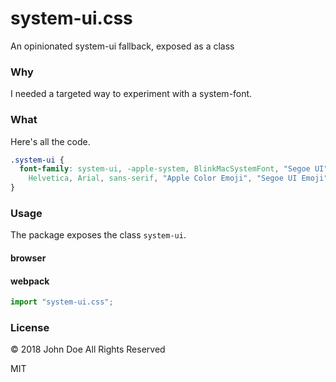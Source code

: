 # system-ui.css

An opinionated system-ui fallback, exposed as a class

### Why

I needed a targeted way to experiment with a system-font.

### What

Here's all the code.

```css
.system-ui {
  font-family: system-ui, -apple-system, BlinkMacSystemFont, "Segoe UI", Roboto,
    Helvetica, Arial, sans-serif, "Apple Color Emoji", "Segoe UI Emoji", "Segoe UI Symbol";
}
```

### Usage

The package exposes the class `system-ui`.

#### browser

<link rel="stylesheet" href="https://unpkg.com/system-ui.css" />

#### webpack

```js
import "system-ui.css";
```

### License

&copy; 2018 John Doe All Rights Reserved

MIT
